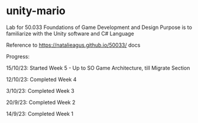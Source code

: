 # unity-mario

Lab for 50.033 Foundations of Game Development and Design
Purpose is to familiarize with the Unity software and C# Language

Reference to https://natalieagus.github.io/50033/ docs



Progress:

15/10/23: Started Week 5 - Up to SO Game Architecture, till Migrate Section

12/10/23: Completed Week 4

3/10/23: Completed Week 3

20/9/23: Completed Week 2

14/9/23: Completed Week 1
